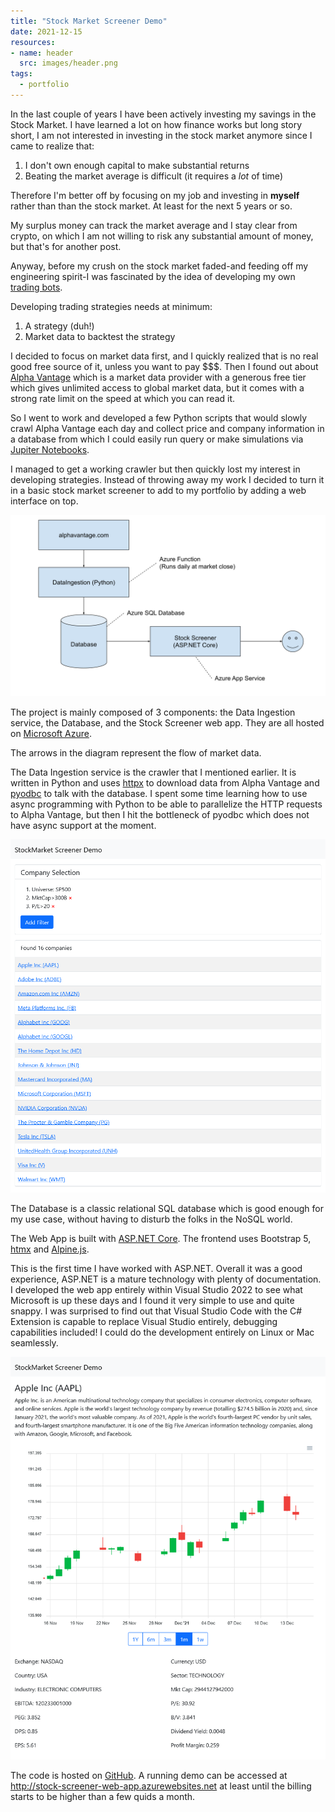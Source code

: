 ```yaml
---
title: "Stock Market Screener Demo"
date: 2021-12-15
resources:
- name: header
  src: images/header.png
tags:
  - portfolio
---
```


In the last couple of years I have been actively investing my savings in the Stock Market. I have learned a lot on how finance works but long story short, I am not interested in investing in the stock market anymore since I came to realize that:

1. I don't own enough capital to make substantial returns
2. Beating the market average is difficult (it requires a *lot* of time)

Therefore I'm better off by focusing on my job and investing in **myself** rather than than the stock market. At least for the next 5 years or so.

My surplus money can track the market average and I stay clear from crypto, on which I am not willing to risk any substantial amount of money, but that's for another post.

Anyway, before my crush on the stock market faded-and feeding off my engineering spirit-I was fascinated by the idea of developing my own [trading bots](https://en.wikipedia.org/wiki/Automated_trading_system).

Developing trading strategies needs at minimum:
1. A strategy (duh!)
2. Market data to backtest the strategy

I decided to focus on market data first, and I quickly realized that is no real good free source of it, unless you want to pay $$$. Then I found out about [Alpha Vantage](https://www.alphavantage.co/) which is a market data provider with a generous free tier which gives unlimited access to global market data, but it comes with a strong rate limit on the speed at which you can read it.

So I went to work and developed a few Python scripts that would slowly crawl  Alpha Vantage each day and collect price and company information in a database from which I could easily run query or make simulations via [Jupiter Notebooks](https://jupyter.org/).

I managed to get a working crawler but then quickly lost my interest in developing strategies. Instead of throwing away my work I decided to turn it in a basic stock market screener to add to my portfolio by adding a web interface on top.

![Architecture Diagram](images/architecture.svg)

The project is mainly composed of 3 components: the Data Ingestion service, the Database, and the Stock Screener web app. They are all hosted on [Microsoft Azure](https://azure.microsoft.com/en-gb/).

The arrows in the diagram represent the flow of market data.

The Data Ingestion service is the crawler that I mentioned earlier. It is written in Python and uses [httpx](https://www.python-httpx.org/) to download data from Alpha Vantage and [pyodbc](https://github.com/mkleehammer/pyodbc/wiki) to talk with the database. I spent some time learning how to use async programming with Python to be able to parallelize the HTTP requests to Alpha Vantage, but then I hit the bottleneck of pyodbc which does not have async support at the moment.

![Stock List](images/screenshot1.png)

The Database is a classic relational SQL database which is good enough for my use case, without having to disturb the folks in the NoSQL world.

The Web App is built with [ASP.NET Core](https://dotnet.microsoft.com/en-us/apps/aspnet). The frontend uses Bootstrap 5, [htmx](https://htmx.org/) and [Alpine.js](https://alpinejs.dev/).

This is the first time I have worked with ASP.NET. Overall it was a good experience, ASP.NET is a mature technology with plenty of documentation. I developed the web app entirely within Visual Studio 2022 to see what Microsoft is up these days and I found it very simple to use and quite snappy. I was surprised to find out that Visual Studio Code with the C# Extension is capable to replace Visual Studio entirely, debugging capabilities included! I could do the development entirely on Linux or Mac seamlessly.

![Company Overview](images/screenshot2.png)

The code is hosted on [GitHub](https://github.com/skilion/stock-screener). A running demo can be accessed at http://stock-screener-web-app.azurewebsites.net at least until the billing starts to be higher than a few quids a month.
